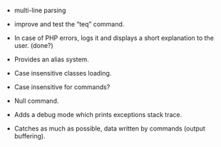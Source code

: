 - multi-line parsing

- improve and test the “teq” command.

- In case of PHP errors, logs it and displays a short explanation to the
  user. (done?)

- Provides an alias system.

- Case insensitive classes loading.

- Case insensitive for commands?

- Null command.

- Adds a debug mode which prints exceptions stack trace.

- Catches as much as possible, data written by commands (output buffering).
